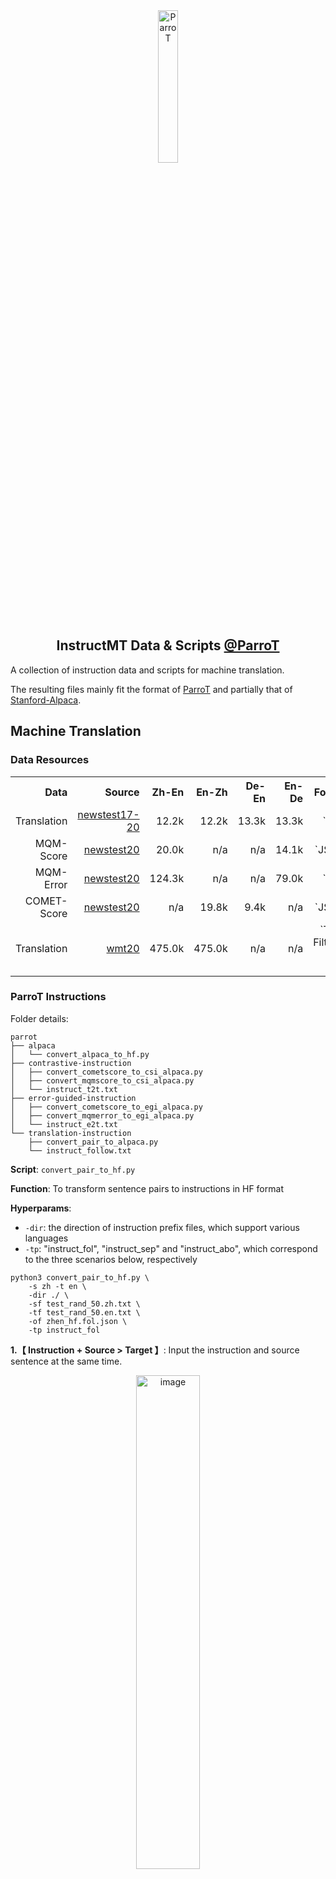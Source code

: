 <div align="center">
    <img width="25%" alt="ParroT" src="https://github.com/wxjiao/InstructMT/assets/31032829/3a19944b-d42d-45da-919b-320f1410a3a6">
    <h2>
    InstructMT Data & Scripts <a href="https://github.com/wxjiao/ParroT">@ParroT</a>
    </h2>
</div>

A collection of instruction data and scripts for machine translation.

The resulting files mainly fit the format of [ParroT](https://github.com/wxjiao/ParroT) and partially that of [Stanford-Alpaca](https://github.com/tatsu-lab/stanford_alpaca).

## Machine Translation

### Data Resources

<div align="center">
<table style="text-align:right">
  <tr>
    <th> Data </th>
    <th> Source </th>
    <th> Zh-En </th>
    <th> En-Zh </th>
    <th> De-En </th>
    <th> En-De </th>
    <th> Format </th>
  </tr>
  <tr>
    <td>Translation </td>
    <td> <a href="https://drive.google.com/drive/folders/19_kMgbH1R9VrYf72xCNDxILX5ptPct_a?usp=drive_link" >newstest17-20 </a> </td>
    <td> 12.2k </td>
    <td> 12.2k </td>
    <td> 13.3k </td>
    <td> 13.3k </td>
    <td> `TXT` </td>
  </tr>
  <tr>
    <td>MQM-Score </td>
    <td> <a href="https://drive.google.com/drive/folders/1OFmqJVtu_dhVYq-KNb478pmqdfqPNQSA?usp=drive_link" >newstest20 </a> </td>
    <td> 20.0k </td>
    <td> n/a </td>
    <td> n/a </td>
    <td> 14.1k </td>
    <td> `JSON` </td>
  </tr>
  <tr>
    <td>MQM-Error </td>
    <td> <a href="https://drive.google.com/drive/folders/18O5hZc9GVX6V5wq9PKb3hzSef0pgzkbO?usp=drive_link" >newstest20 </a> </td>
    <td> 124.3k </td>
    <td> n/a </td>
    <td> n/a </td>
    <td> 79.0k </td>
    <td> `TXT` </td>
  </tr>
  <tr>
    <td>COMET-Score </td>
    <td> <a href="https://drive.google.com/drive/folders/1wDiHYuu-vZiBnfGmzEigRpnmx2qFiFwF?usp=drive_link" >newstest20 </a> </td>
    <td> n/a </td>
    <td> 19.8k </td>
    <td> 9.4k </td>
    <td> n/a </td>
    <td> `JSON` </td>
  </tr>
  <tr>
    <td>Translation </td>
    <td> <a href="https://drive.google.com/drive/folders/1g7x0jrKlUfkEduy_gS7k7JFn7zPB7o_u?usp=drive_link" >wmt20 </a> </td>
    <td> 475.0k </td>
    <td> 475.0k </td>
    <td> n/a </td>
    <td> n/a </td>
    <td> `TXT`: Filtered from 26M </td>
  </tr>
</table>
</div>


### ParroT Instructions

Folder details:
```
parrot
├── alpaca
│   └── convert_alpaca_to_hf.py
├── contrastive-instruction
│   ├── convert_cometscore_to_csi_alpaca.py
│   ├── convert_mqmscore_to_csi_alpaca.py
│   └── instruct_t2t.txt
├── error-guided-instruction
│   ├── convert_cometscore_to_egi_alpaca.py
│   ├── convert_mqmerror_to_egi_alpaca.py
│   └── instruct_e2t.txt
└── translation-instruction
    ├── convert_pair_to_alpaca.py
    └── instruct_follow.txt
```


**Script**: `convert_pair_to_hf.py` 

**Function**: To transform sentence pairs to instructions in HF format 

**Hyperparams**: 
- `-dir`: the direction of instruction prefix files, which support various languages 
- `-tp`: "instruct_fol", "instruct_sep" and "instruct_abo", which correspond to the three scenarios below, respectively
```
python3 convert_pair_to_hf.py \
    -s zh -t en \
    -dir ./ \
    -sf test_rand_50.zh.txt \
    -tf test_rand_50.en.txt \
    -of zhen_hf.fol.json \
    -tp instruct_fol
```

**1.【 Instruction + Source > Target 】**: Input the instruction and source sentence at the same time.

<p align="center">
    <img width="45%" alt="image" src="https://github.com/wxjiao/InstructMT/assets/31032829/b77eb575-6f7f-4ddb-8173-4eede4c9797c">
</p>

**2.【 Instruction > Response > Source > Target 】**: Input the instruction only, then the LLMs should remind the user to input the source sentence.

<p align="center">
    <img width="45%" alt="image" src="https://github.com/wxjiao/InstructMT/assets/31032829/2bad9b55-825a-440b-934b-591042c7b6b2">
</p>

**3.【 Source > Instruction > Target 】**: Translate the last chat record.

<p align="center">
    <img width="45%" alt="image" src="https://github.com/wxjiao/InstructMT/assets/31032829/bd53e282-67d4-4347-ae98-780f14f450ef">
</p>


<details>
## General Scenarios

**Script**: `convert_alp_to_hf.py` 

**Function**: To transform Alpaca data to instructions in HF format. 

</details>
